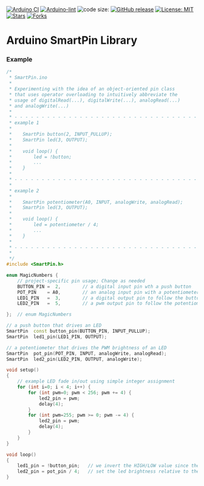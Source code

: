 
[![Arduino CI](https://github.com/ripred/SmartPin/workflows/Arduino%20CI/badge.svg)](https://github.com/marketplace/actions/arduino_ci)
[![Arduino-lint](https://github.com/ripred/SmartPin/actions/workflows/arduino-lint.yml/badge.svg)](https://github.com/ripred/SmartPin/actions/workflows/arduino-lint.yml)
![code size:](https://img.shields.io/github/languages/code-size/ripred/SmartPin)
[![GitHub release](https://img.shields.io/github/release/ripred/SmartPin.svg?maxAge=3600)](https://github.com/ripred/SmartPin/releases)
[![License: MIT](https://img.shields.io/badge/license-MIT-blue.svg)](https://github.com/ripred/SmartPin/blob/master/LICENSE)
[![Stars](https://img.shields.io/github/stars/ripred/SmartPin.svg?style=flat-square&colorB=4183c4)](https://github.com/ripred/SmartPin)
[![Forks](https://img.shields.io/github/forks/ripred/SmartPin.svg?style=flat-square&colorB=4183c4)](https://github.com/ripred/SmartPin)

# Arduino SmartPin Library



### Example

```cpp
/*
 * SmartPin.ino
 * 
 * Experimenting with the idea of an object-oriented pin class
 * that uses operator overloading to intuitively abbreviate the 
 * usage of digitalRead(...), digitalWrite(...), analogRead(...)
 * and analogWrite(...)
 * 
 * - - - - - - - - - - - - - - - - - - - - - - - - - - - - - - - - - - - - 
 * example 1
 * 
 *    SmartPin button(2, INPUT_PULLUP);
 *    SmartPin led(3, OUTPUT);
 * 
 *    void loop() {
 *        led = !button;
 *        ...
 *    }
 * 
 * - - - - - - - - - - - - - - - - - - - - - - - - - - - - - - - - - - - - 
 * 
 * example 2
 * 
 *    SmartPin potentiometer(A0, INPUT, analogWrite, analogRead);
 *    SmartPin led(3, OUTPUT);
 * 
 *    void loop() {
 *        led = potentiometer / 4;
 *        ...
 *    }
 * 
 * - - - - - - - - - - - - - - - - - - - - - - - - - - - - - - - - - - - - 
 * 
 */
#include <SmartPin.h>

enum MagicNumbers {
    // project-specific pin usage; Change as needed
    BUTTON_PIN =  2,        // a digital input pin wth a push button
    POT_PIN    = A0,        // an analog input pin with a potentiometer
    LED1_PIN   =  3,        // a digital output pin to follow the button
    LED2_PIN   =  5,        // a pwm output pin to follow the potentiometer value

};  // enum MagicNumbers

// a push button that drives an LED
SmartPin  const button_pin(BUTTON_PIN, INPUT_PULLUP);
SmartPin  led1_pin(LED1_PIN, OUTPUT);

// a potentiometer that drives the PWM brightness of an LED
SmartPin  pot_pin(POT_PIN, INPUT, analogWrite, analogRead);
SmartPin  led2_pin(LED2_PIN, OUTPUT, analogWrite);

void setup()
{
    // example LED fade in/out using simple integer assignment
    for (int i=0; i < 4; i++) {
        for (int pwm=0; pwm < 256; pwm += 4) {
            led2_pin = pwm;
            delay(4);
        }
        for (int pwm=255; pwm >= 0; pwm -= 4) {
            led2_pin = pwm;
            delay(4);
        }
    }
}

void loop()
{
    led1_pin = !button_pin;   // we invert the HIGH/LOW value since the button is active-low
    led2_pin = pot_pin / 4;   // set the led brightness relative to the potentiometer value
}
```
